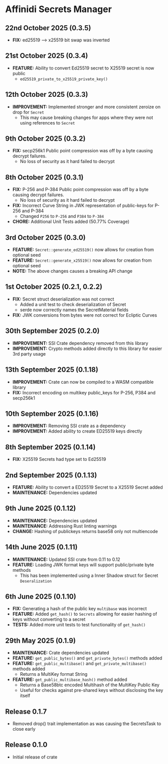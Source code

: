 # Affinidi Secrets Manager

## 22nd October 2025 (0.3.5)

- **FIX:** ed25519 --> x25519 bit swap was inverted

## 21st October 2025 (0.3.4)

- **FEATURE:** Ability to convert Ed25519 secret to X25519 secret is now public
  - `ed25519_private_to_x25519_private_key()`

## 12th October 2025 (0.3.3)

- **IMPROVEMENT:** Implemented stronger and more consistent zeroize on drop for `Secret`
  - This may cause breaking changes for apps where they were not using references
    to `Secret`

## 9th October 2025 (0.3.2)

- **FIX:** secp256k1 Public point compression was off by a byte causing decrypt
  failures.
  - No loss of security as it hard failed to decrypt

## 8th October 2025 (0.3.1)

- **FIX:** P-256 and P-384 Public point compression was off by a byte causing decrypt
  failures.
  - No loss of security as it hard failed to decrypt
- **FIX:** Incorrect Curve String in JWK representation of public-keys for P-256
  and P-384
  - Changed `P256` to `P-256` and `P384` to `P-384`
- **CHORE:** Additional Unit Tests added (50.77% Coverage)

## 3rd October 2025 (0.3.0)

- **FEATURE:** `Secret::generate_ed25519()` now allows for creation from optional
  seed
- **FEATURE:** `Secret::generate_x25519()` now allows for creation from optional
  seed
- **NOTE:** The above changes causes a breaking API change

## 1st October 2025 (0.2.1, 0.2.2)

- **FIX:** Secret struct deserialization was not correct
  - Added a unit test to check deserialization of Secret
  - serde now correctly names the SecretMaterial fields
- **FIX:** JWK conversions from bytes were not correct for Ecliptic Curves

## 30th September 2025 (0.2.0)

- **IMPROVEMENT:** SSI Crate dependency removed from this library
- **IMPROVEMENT:** Crypto methods added directly to this library for easier 3rd
  party usage

## 13th September 2025 (0.1.18)

- **IMPROVEMENT:** Crate can now be compiled to a WASM compatible library
- **FIX:** Incorrect encoding on multikey public_keys for P-256, P384 and secp256k1

## 10th September 2025 (0.1.16)

- **IMPROVEMENT:** Removing SSI crate as a dependency
- **IMPROVEMENT:** Added ability to create ED25519 keys directly

## 8th September 2025 (0.1.14)

- **FIX:** X25519 Secrets had type set to Ed25519

## 2nd September 2025 (0.1.13)

- **FEATURE:** Ability to convert a ED25519 Secret to a X25519 Secret added
- **MAINTENANCE:** Dependencies updated

## 9th June 2025 (0.1.12)

- **MAINTENANCE:** Dependencies updated
- **MAINTENANCE:** Addressing Rust linting warnings
- **CHANGE:** Hashing of publickeys returns base58 only not multiencode

## 14th June 2025 (0.1.11)

- **MAINTENANCE:** Updated SSI crate from 0.11 to 0.12
- **FEATURE:** Loading JWK format keys will support public/private byte methods
  - This has been implemented using a Inner Shadow struct for Secret `Deseralization`

## 6th June 2025 (0.1.10)

- **FIX:** Generating a hash of the public key `multibase` was incorrect
- **FEATURE:** Added `get_hash()` to `Secrets` allowing for easier hashing of keys
  without converting to a secret
- **TESTS:** Added more unit tests to test functionality of `get_hash()`

## 29th May 2025 (0.1.9)

- **MAINTENANCE:** Crate dependencies updated
- **FEATURE:** `get_public_bytes()` and `get_private_bytes()` methods added
- **FEATURE:** `get_public_multibase()` and `get_private_multibase()` methods added
  - Returns a MultiKey format String
- **FEATURE:** `get_public_multibase_hash()` method added
  - Returns a Base58btc encoded Multihash of the MultiKey Public Key
  - Useful for checks against pre-shared keys without disclosing the key itself

## Release 0.1.7

- Removed drop() trait implementation as was causing the SecretsTask to close early

## Release 0.1.0

- Initial release of crate
